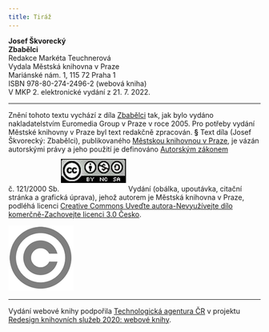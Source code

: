 ```yaml
---
title: Tiráž
---
```


**Josef Škvorecký    
Zbabělci**  
Redakce Markéta Teuchnerová  
Vydala Městská knihovna v Praze  
Mariánské nám. 1, 115 72 Praha 1  
ISBN 978-80-274-2496-2 (webová kniha)  
V MKP 2. elektronické vydání z 21. 7. 2022.

***

Znění tohoto textu vychází z díla [Zbabělci](https://search.mlp.cz/cz/titul/zbabelci/2479553/) tak, jak bylo vydáno nakladatelstvím Euromedia Group v Praze v roce 2005. Pro potřeby vydání Městské knihovny v Praze byl text redakčně zpracován.
**§**
Text díla (Josef Škvorecký: Zbabělci), publikovaného [Městskou knihovnou v Praze](https://www.mlp.cz/cz/), je vázán autorskými právy a jeho použití je definováno [Autorským zákonem](https://www.mkcr.cz/predpisy-zakonu-709.html) č. 121/2000 Sb.
[![image001.jpg](./resources/image001_fmt.png)](https://creativecommons.org/licenses/by-nc-sa/3.0/cz/)
Vydání (obálka, upoutávka, citační stránka a grafická úprava), jehož autorem je Městská knihovna v Praze, podléhá licenci [Creative Commons Uveďte autora-Nevyužívejte dílo komerčně-Zachovejte licenci 3.0 Česko](https://creativecommons.org/licenses/by-nc-sa/3.0/cz/).
  
  
![image002.jpg](./resources/image002_fmt.png)

***

Vydání webové knihy podpořila [Technologická agentura ČR](https://www.tacr.cz/) v projektu [Redesign knihovních služeb 2020: webové knihy](https://starfos.tacr.cz/cs/project/TL04000391).